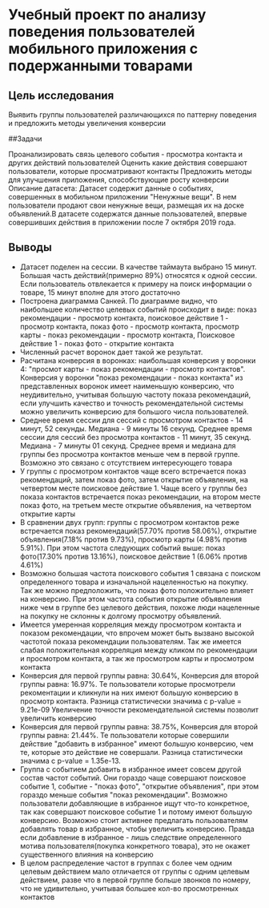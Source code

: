 # Учебный проект по анализу поведения пользователей мобильного приложения с подержанными товарами
## Цель исследования 

Выявить группы пользователей различающихся по паттерну поведения и предложить методы увеличения конверсии

##Задачи

Проанализировать связь целевого события - просмотра контакта и других действий пользователей
Оценить какие действия совершают пользователи, которые просматривают контакты
Предложить методы для улучшения приложения, способствующие росту конверсии
Описание датасета: Датасет содержит данные о событиях, совершенных в мобильном приложении "Ненужные вещи". В нем пользователи продают свои ненужные вещи, размещая их на доске объявлений.В датасете содержатся данные пользователей, впервые совершивших действия в приложении после 7 октября 2019 года.

## Выводы

* Датасет поделен на сессии. В качестве таймаута выбрано 15 минут. Большая часть действий(примерно 89%) относятся к одной сессии. Если пользователь отвлекается к примеру на поиск информации о товаре, 15 минут вполне для этого достаточно
* Построена диаграмма Санкей. По диаграмме видно, что наибольшее количество целевых событий происходит в виде: показ рекомендации - просмотр контакта, поисковое действие 1 - просмотр контакта, показ фото - просмотр контакта, просмотр карты - показ рекомендации - просмотр контакта, Поисковое действие 1 - показ фото - открытие контакта
* Численный расчет воронок дает такой же результат.
* Расчитана конверсия в воронках: наибольшая конверсия у воронки 4: "просмот карты - показ рекомендации - просмотр контактов". Конверсия у воронки "показ рекомендации - показ контакта" из представленных воронок имеет наименьшую конверсию, что неудивительно, учитывая большую частоту показа рекомендаций, если улучшить качество и точность рекомендательной системы можно увеличить конверсию для большого числа пользователей.
* Среднее время сессии для сессий с просмотром контактов - 14 минут, 52 секунды. Медиана - 9 минуты 16 секунд. Среднее время сессии для сессий без просмотра контактов - 11 минут, 35 секунд. Медиана - 7 минуты 01 секунд. Среднее время и медиана для группы без просмотра контактов меньше чем в первой группе. Возможно это связано с отсутствием интересующего товара
* У группы с просмотром контактов чаще всего встречается показ рекомендаций, затем показ фото, затем открытие объявления, на четвертом месте поисковое действие 1. Чаще всего у группы без показа контактов встречается показ рекомендации, на втором месте показ фото, на третьем месте открытие объявления, на четвертом открытие карты
* В сравнении двух групп: группы с просмотром контактов реже встречается показ рекомендаций(57.70% против 58.06%), открытие объявления(7.18% против 9.73%), просмотр карты (4.98% против 5.91%). При этом частота следующих событий выше: показ фото(17.30% против 13.16%), поисковое действие 1 (6.06% против 4.61%) 
* Возможно большая частота поискового события 1 связана с поиском определенного товара и изначальной нацеленностью на покупку. Так же можно предположить, что показ фото положительно влияет на конверсию. При этом частота события открытие объявления ниже чем в группе без целевого действия, похоже люди нацеленные на покупку не склонны к долгому просмотру объявлений.
* Имеется умеренная корреляция между просмотром контакта и показом рекомендации, что впрочем может быть вызвано высокой частотой показа рекомендации пользователям. Так же имеется слабая положительная корреляция между кликом по рекомендации и просмотром контакта, а так же просмотром карты и просмотром контакта
* Конверсия для первой группы равна: 30.64%, Конверсия для второй группы равна: 16.97%. Те пользователи которые просмотрели рекоментации и кликнули на них имеют большую конверсию в просмотр контакта. Разница статистически значима с p-value = 9.21e-09 Увеличение точности рекомендательной системы позволит увеличить конверсию
* Конверсия для первой группы равна: 38.75%, Конверсия для второй группы равна: 21.44%. Те пользователи которые совершили действие "добавить в избранное" имеют большую конверсию, чем те, которые это действие не совершали. Разница статистически значима с p-value = 1.35e-13. 
* Группа с событием добавить в избранное имеет совсем другой состав частот событий. Они гораздо чаще совершают поисковое событие 1, событие - "показ фото", "открытие объявления", при этом гораздо меньше события "показ рекомендации". Возможно пользователи добавляющие в избранное ищут что-то конкретное, так как совершают поисковое событие 1 и потому имеют большую конверсию. Возможно стоит активнее предлагать пользователям добавлять товар в избранное, чтобы увеличить конверсию. Правда если добавление в избранное - лишь следствие определенного мотива пользователя(покупка конкретного товара), это не окажет существенного влияния на конверсию
* В целом распределение частот в группах с более чем одним целевым действием мало отличается от группы c одним целевым действием, разве что в первой группе больше звонков по номеру, что не удивительно, учитывая большее кол-во просмотренных контактов
